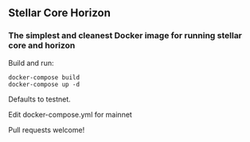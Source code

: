 ## Stellar Core Horizon  

### The simplest and cleanest Docker image for running stellar core and horizon

Build and run:
```
docker-compose build
docker-compose up -d
```

Defaults to testnet.

Edit docker-compose.yml for mainnet

Pull requests welcome!

